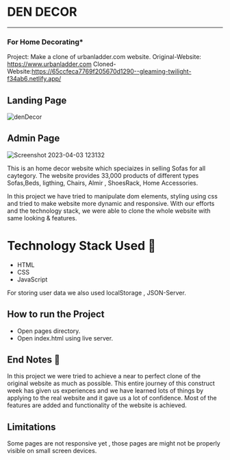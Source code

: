 

# DEN DECOR

-----
### For Home Decorating* 
Project: Make a clone of urbanladder.com website.
Original-Website: https://www.urbanladder.com
Cloned-Website:https://65ccfeca7769f205670d1290--gleaming-twilight-f34ab6.netlify.app/

## Landing Page
![denDecor](https://github.com/rohansah29/entertaining-snails-6673/assets/119648587/8e7ec967-f40c-4e37-9d1e-abcf59bbc1d3)

## Admin Page
![Screenshot 2023-04-03 123132](https://user-images.githubusercontent.com/115460422/229435830-fe8f6d2d-bbfc-456c-b9eb-611e6af6ab4f.png)

This is an home decor website which speciaizes in selling Sofas for all  caytegory. The website provides 33,000 products of different types Sofas,Beds, ligthing, Chairs, Almir , ShoesRack, Home Accessories.

In this project we have tried to manipulate dom elements, styling using css and tried to make website more dynamic and responsive. With our efforts and the technology stack, we were able to clone the whole website with same looking & features.


# Technology Stack Used 🌟
* HTML
* CSS
* JavaScript

For storing user data we also used localStorage , JSON-Server.

## How to run the Project
* Open pages directory.
* Open index.html using live server.

## End Notes 📑
In this project we were tried to achieve a near to perfect clone of the original website as much as possible. This entire journey of this construct week has given us experiences and we have learned lots of things by applying to the real website and it gave us a lot of confidence. Most of the features are added and functionality of the website is achieved.

## Limitations
Some pages are not responsive yet , those pages are might not be properly visible on small screen devices.
